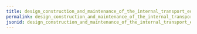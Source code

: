 ```yaml
---
title: design_construction_and_maintenance_of_the_internal_transport_equipment_that_results_in_clean_well_working_equipment_and_protect_against_cross_contamination_of_the_feed
permalink: design_construction_and_maintenance_of_the_internal_transport_equipment_that_results_in_clean_well_working_equipment_and_protect_against_cross_contamination_of_the_feed.html
jsonid: design_construction_and_maintenance_of_the_internal_transport_equipment_that_results_in_clean_well_working_equipment_and_protect_against_cross_contamination_of_the_feed
---
```

